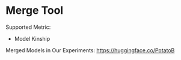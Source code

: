 # Merge Tool

Supported Metric:

- Model Kinship

Merged Models in Our Experiments:
https://huggingface.co/PotatoB
